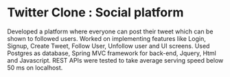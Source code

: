 # Twitter Clone : Social platform
Developed a platform where everyone can post their tweet which can be shown to followed users. Worked on  implementing features like Login, Signup, Create Tweet, Follow User, Unfollow user and UI screens. Used Postgres as database, Spring MVC framework for back-end, Jquery, Html and Javascript. REST APIs were tested to take average serving speed below 50 ms on localhost.  
